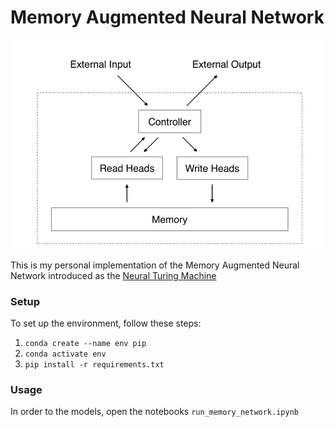 # Memory Augmented Neural Network
<img src="img/neural_turing_architecture.png" width="500"/>

This is my personal implementation of the Memory Augmented Neural Network introduced as the [Neural Turing Machine](https://arxiv.org/abs/1410.5401)


### **Setup**
To set up the environment, follow these steps:<br>
1) ```conda create --name env pip```<br>
2) ```conda activate env```<br>
3) ```pip install -r requirements.txt```<br>

### **Usage**
In order to the models, open the notebooks ```run_memory_network.ipynb```
